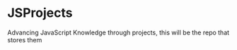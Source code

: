 # JSProjects

Advancing JavaScript Knowledge through projects, this will be the repo that stores them
